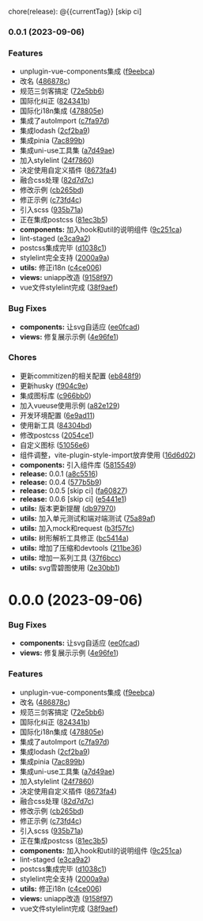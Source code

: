 chore(release): @{{currentTag}} [skip ci]
### 0.0.1 (2023-09-06)


### Features

*  unplugin-vue-components集成 ([f9eebca](https://github.com/undercurre/vite3/commit/f9eebca3f7421f498491ee645e167b043c1096ad))
* 改名 ([486878c](https://github.com/undercurre/vite3/commit/486878c0dde6265ba09dcff3d58f7b06631f3ef0))
* 规范三剑客搞定 ([72e5bb6](https://github.com/undercurre/vite3/commit/72e5bb62c01b62e77b589c14366437de872561db))
* 国际化纠正 ([824341b](https://github.com/undercurre/vite3/commit/824341b15aad5844fec819dde2ad0d9ad3fc3a0b))
* 国际化i18n集成 ([478805e](https://github.com/undercurre/vite3/commit/478805edc945988d567dab0c760794f881af01f4))
* 集成了autoImport ([c7fa97d](https://github.com/undercurre/vite3/commit/c7fa97d1d05eebe112d8d42b541e1c445f8d7393))
* 集成lodash ([2cf2ba9](https://github.com/undercurre/vite3/commit/2cf2ba9ceee28344bb6f5cd0d3c37336acbe782d))
* 集成pinia ([7ac899b](https://github.com/undercurre/vite3/commit/7ac899b122e8cc7fb0b5437ae675f03cc9a1c05e))
* 集成uni-use工具集 ([a7d49ae](https://github.com/undercurre/vite3/commit/a7d49aecb7b87f5eef75b736e889356a3a88767e))
* 加入stylelint ([24f7860](https://github.com/undercurre/vite3/commit/24f7860f240eb50af4e249bd19cad0cd43fefa30))
* 决定使用自定义插件 ([8673fa4](https://github.com/undercurre/vite3/commit/8673fa449df3c26deb00b860b4e1c8d959154d27))
* 融合css处理 ([82d7d7c](https://github.com/undercurre/vite3/commit/82d7d7c1dfc271d24066b5758cb7fdce5e4844af))
* 修改示例 ([cb265bd](https://github.com/undercurre/vite3/commit/cb265bd5d2ab0a83f2f94cb2745a2a2b8670a68e))
* 修正示例 ([c73fd4c](https://github.com/undercurre/vite3/commit/c73fd4c4725ee380cff72c90434879cf77b08dcc))
* 引入scss ([935b71a](https://github.com/undercurre/vite3/commit/935b71a8167a07e2e95cae7bb827f691d633be98))
* 正在集成postcss ([81ec3b5](https://github.com/undercurre/vite3/commit/81ec3b5248989bc2629a8a5d64e1a062cbceaa93))
* **components:** 加入hook和util的说明组件 ([9c251ca](https://github.com/undercurre/vite3/commit/9c251ca0234d09c0ac947f6ec872162fd6164e6a))
* lint-staged ([e3ca9a2](https://github.com/undercurre/vite3/commit/e3ca9a206eecbdbdf53e0bb7a082bd628959075d))
* postcss集成完毕 ([d1038c1](https://github.com/undercurre/vite3/commit/d1038c119dbc86bba1984814e004327081c6af62))
* stylelint完全支持 ([2000a9a](https://github.com/undercurre/vite3/commit/2000a9a4007b08f4df49db6d8a37de3e938fbca3))
* **utils:** 修正i18n ([c4ce006](https://github.com/undercurre/vite3/commit/c4ce0063fc8b480ad46e2d113348e021a47074b9))
* **views:** uniapp改造 ([9158f97](https://github.com/undercurre/vite3/commit/9158f97bc24cd2767a8b91ccec05506556ed84b9))
* vue文件stylelint完成 ([38f9aef](https://github.com/undercurre/vite3/commit/38f9aefc700138fd3f227c046714535af82920dd))


### Bug Fixes

* **components:** 让svg自适应 ([ee0fcad](https://github.com/undercurre/vite3/commit/ee0fcadd7cb282fc892873a7eacd3924f6848bc7))
* **views:** 修复展示示例 ([4e96fe1](https://github.com/undercurre/vite3/commit/4e96fe18a3833bd93efedbdf5558be41c6f21054))


### Chores

* 更新commitizen的相关配置 ([eb848f9](https://github.com/undercurre/vite3/commit/eb848f9c7165bfc378946a9989cc517697337655))
* 更新husky ([f904c9e](https://github.com/undercurre/vite3/commit/f904c9e151624b132d029e774936bea0a20c387e))
* 集成图标库 ([c966bb0](https://github.com/undercurre/vite3/commit/c966bb0985173aabd0d4174e729c72c43f77a171))
* 加入vueuse使用示例 ([a82e129](https://github.com/undercurre/vite3/commit/a82e129a660db0f8344850b48afed90d5553002b))
* 开发环境配置 ([6e9ad11](https://github.com/undercurre/vite3/commit/6e9ad11590257fa0bb217ffee451db35a7c59c9a))
* 使用新工具 ([84304bd](https://github.com/undercurre/vite3/commit/84304bd9eed35637a80358cf4b3ea5e7dfc7f7e3))
* 修改postcss ([2054ce1](https://github.com/undercurre/vite3/commit/2054ce18c163cd21624a0ffb3c1f8a29a0068c8b))
* 自定义图标 ([51056e6](https://github.com/undercurre/vite3/commit/51056e6507a5599fefe66c94048f22936c1edce0))
* 组件调整，vite-plugin-style-import放弃使用 ([16d6d02](https://github.com/undercurre/vite3/commit/16d6d02041ce150201d2cb2210056de3de47170a))
* **components:** 引入组件库 ([5815549](https://github.com/undercurre/vite3/commit/581554957fb8f1c7d810356e642f63bb269d2e78))
* **release:** 0.0.1 ([a8c5516](https://github.com/undercurre/vite3/commit/a8c55160af463818fb0f20e02be3760ba122a995))
* **release:** 0.0.4 ([577b5b9](https://github.com/undercurre/vite3/commit/577b5b9f8216106d9a4ce1066be67593eba2b56f))
* **release:** 0.0.5 [skip ci] ([fa60827](https://github.com/undercurre/vite3/commit/fa608273be69259644f30aea7e70d217d0ba762d))
* **release:** 0.0.6 [skip ci] ([e5441e1](https://github.com/undercurre/vite3/commit/e5441e1c47bc1ca71bdda52aafc1540235992426))
* **utils:** 版本更新提醒 ([db97970](https://github.com/undercurre/vite3/commit/db9797096b9a2c8434f822d765154ffde556b884))
* **utils:** 加入单元测试和端对端测试 ([75a89af](https://github.com/undercurre/vite3/commit/75a89af8189751db23845dc24f3122fabf6f4dce))
* **utils:** 加入mock和request ([b3f57fc](https://github.com/undercurre/vite3/commit/b3f57fc524f84574d3ef9e084def1a55cdd62c18))
* **utils:** 树形解析工具修正 ([bc5414a](https://github.com/undercurre/vite3/commit/bc5414a5a02cc6fe97ce75fb742e839f0822768b))
* **utils:** 增加了压缩和devtools ([211be36](https://github.com/undercurre/vite3/commit/211be364627400ac32ff24b5ecb693370eb0beb7))
* **utils:** 增加一系列工具 ([37f6bcc](https://github.com/undercurre/vite3/commit/37f6bcc80cbd85c9824bf3a34afbef046856447d))
* **utils:** svg雪碧图使用 ([2e30bb1](https://github.com/undercurre/vite3/commit/2e30bb1275e942e5491e349e08e00eb024ccc43f))

# 0.0.0 (2023-09-06)


### Bug Fixes

* **components:** 让svg自适应 ([ee0fcad](https://github.com/undercurre/vite3/commit/ee0fcadd7cb282fc892873a7eacd3924f6848bc7))
* **views:** 修复展示示例 ([4e96fe1](https://github.com/undercurre/vite3/commit/4e96fe18a3833bd93efedbdf5558be41c6f21054))


### Features

*  unplugin-vue-components集成 ([f9eebca](https://github.com/undercurre/vite3/commit/f9eebca3f7421f498491ee645e167b043c1096ad))
* 改名 ([486878c](https://github.com/undercurre/vite3/commit/486878c0dde6265ba09dcff3d58f7b06631f3ef0))
* 规范三剑客搞定 ([72e5bb6](https://github.com/undercurre/vite3/commit/72e5bb62c01b62e77b589c14366437de872561db))
* 国际化纠正 ([824341b](https://github.com/undercurre/vite3/commit/824341b15aad5844fec819dde2ad0d9ad3fc3a0b))
* 国际化i18n集成 ([478805e](https://github.com/undercurre/vite3/commit/478805edc945988d567dab0c760794f881af01f4))
* 集成了autoImport ([c7fa97d](https://github.com/undercurre/vite3/commit/c7fa97d1d05eebe112d8d42b541e1c445f8d7393))
* 集成lodash ([2cf2ba9](https://github.com/undercurre/vite3/commit/2cf2ba9ceee28344bb6f5cd0d3c37336acbe782d))
* 集成pinia ([7ac899b](https://github.com/undercurre/vite3/commit/7ac899b122e8cc7fb0b5437ae675f03cc9a1c05e))
* 集成uni-use工具集 ([a7d49ae](https://github.com/undercurre/vite3/commit/a7d49aecb7b87f5eef75b736e889356a3a88767e))
* 加入stylelint ([24f7860](https://github.com/undercurre/vite3/commit/24f7860f240eb50af4e249bd19cad0cd43fefa30))
* 决定使用自定义插件 ([8673fa4](https://github.com/undercurre/vite3/commit/8673fa449df3c26deb00b860b4e1c8d959154d27))
* 融合css处理 ([82d7d7c](https://github.com/undercurre/vite3/commit/82d7d7c1dfc271d24066b5758cb7fdce5e4844af))
* 修改示例 ([cb265bd](https://github.com/undercurre/vite3/commit/cb265bd5d2ab0a83f2f94cb2745a2a2b8670a68e))
* 修正示例 ([c73fd4c](https://github.com/undercurre/vite3/commit/c73fd4c4725ee380cff72c90434879cf77b08dcc))
* 引入scss ([935b71a](https://github.com/undercurre/vite3/commit/935b71a8167a07e2e95cae7bb827f691d633be98))
* 正在集成postcss ([81ec3b5](https://github.com/undercurre/vite3/commit/81ec3b5248989bc2629a8a5d64e1a062cbceaa93))
* **components:** 加入hook和util的说明组件 ([9c251ca](https://github.com/undercurre/vite3/commit/9c251ca0234d09c0ac947f6ec872162fd6164e6a))
* lint-staged ([e3ca9a2](https://github.com/undercurre/vite3/commit/e3ca9a206eecbdbdf53e0bb7a082bd628959075d))
* postcss集成完毕 ([d1038c1](https://github.com/undercurre/vite3/commit/d1038c119dbc86bba1984814e004327081c6af62))
* stylelint完全支持 ([2000a9a](https://github.com/undercurre/vite3/commit/2000a9a4007b08f4df49db6d8a37de3e938fbca3))
* **utils:** 修正i18n ([c4ce006](https://github.com/undercurre/vite3/commit/c4ce0063fc8b480ad46e2d113348e021a47074b9))
* **views:** uniapp改造 ([9158f97](https://github.com/undercurre/vite3/commit/9158f97bc24cd2767a8b91ccec05506556ed84b9))
* vue文件stylelint完成 ([38f9aef](https://github.com/undercurre/vite3/commit/38f9aefc700138fd3f227c046714535af82920dd))
